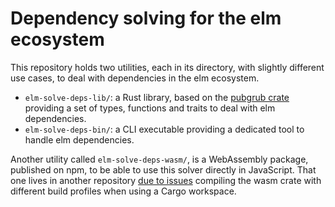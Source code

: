 # Dependency solving for the elm ecosystem

This repository holds two utilities, each in its directory, with slightly different use cases, to deal with dependencies in the elm ecosystem.

 - `elm-solve-deps-lib/`: a Rust library, based on the [pubgrub crate][pubgrub] providing a set of types, functions and traits to deal with elm dependencies.
 - `elm-solve-deps-bin/`: a CLI executable providing a dedicated tool to handle elm dependencies.

Another utility called `elm-solve-deps-wasm/`, is a WebAssembly package, published on npm, to be able to use this solver directly in JavaScript.
That one lives in another repository [due to issues][wasm-issues] compiling the wasm crate with different build profiles when using a Cargo workspace.

[pubgrub]: https://github.com/pubgrub-rs/pubgrub
[wasm-issues]: https://users.rust-lang.org/t/how-to-shrink-wasm-size-in-a-cargo-workspace/69399
